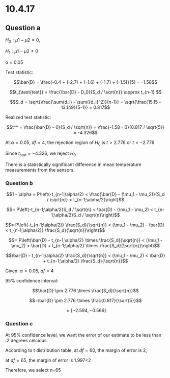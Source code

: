 # 10.4.17

## Question a

$H_0: μ1 - μ2 = 0$,

$H_1: μ1 - μ2 ≠ 0$

α = 0.05

Test statistic: 

$$\bar{D} = \frac{-0.4 + (-2.7) + (-1.6) + (-1.7) + (-1.5)}{5} = -1.58$$

$$t_{\text{test}} = \frac{\bar{D} - D_0}{S_d / \sqrt{n}} \approx t_{n-1} $$

$$S_d = \sqrt{\frac{\sum(d_i) - \sum({d_i}^2)}{n-1}} = \sqrt{\frac{15.15 - 13.149}{5-1}} = 0.817$$

Realized test statistic:


$$t^* = \frac{\bar{D} - 0}{S_d / \sqrt{n}} = \frac{-1.58 - 0}{0.817 / \sqrt{5}} = -4.326$$

At $\alpha = 0.05$, $df=4$, the rejection region of $H_0$ is $t > 2.776$ or $t < -2.776$

Since $t_{\text{stat}} = -4.326$, we reject $H_0$

There is a statistically significant difference in mean temperature measurements from the sensors.


### Question b

$$1 - \alpha = P\left(-t_{n-1;\alpha/2} < \frac{\bar{D} - (\mu_1 - \mu_2)}{S_d / \sqrt{n}} < t_{n-1;\alpha/2}\right)$$

$$= P\left(-t_{n-1;\alpha/2}S_d / \sqrt{n} < \bar{D} - (\mu_1 - \mu_2) < t_{n-1;\alpha/2}S_d / \sqrt{n}\right)$$

$$= P\left(-t_{n-1;\alpha/2}} \frac{S_d}{\sqrt{n}} <  (\mu_1 - \mu_2) - \bar{D} < t_{n-1;\alpha/2}} \frac{S_d}{\sqrt{n}}\right)$$

$$= P\left(\bar{D} - t_{n-1;\alpha/2} \times \frac{S_d}{\sqrt{n}} < (\mu_1 - \mu_2) < \bar{D} + t_{n-1;\alpha/2} \times \frac{S_d}{\sqrt{n}}\right)$$

$$\bar{D} - t_{n-1;\alpha/2} \frac{S_d}{\sqrt{n}} < (\mu_1 - \mu_2) < \bar{D} + t_{n-1;\alpha/2} \frac{S_d}{\sqrt{n}}$$

Given: $\alpha = 0.05$, $df=4$

95% confidence interval: 

$$\bar{D} \pm 2.776 \times \frac{S_d}{\sqrt{n}}$$

$$=\bar{D} \pm 2.776 \times \frac{0.817}{\sqrt{5}}$$

$$= [-2.594, -0.566]$$

### Question c

At 95% confidence level, we want the error of our estimate to be less than .2 degrees celcious.

According to t distribution table, at $df=60$, the margin of error is 2, 

at $df=65$, the margin of error is 1.997<2

Therefore, we select n=65
